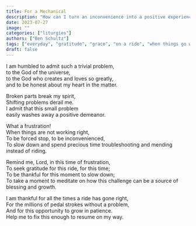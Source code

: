 ```yaml
---
title: For a Mechanical
description: "How can I turn an inconvenience into a positive experience?"
date: 2023-07-27
image: ""
categories: ["liturgies"]
authors: ["Ben Schultz"]
tags: ["everyday", "gratitude", "grace", "on a ride", "when things go wrong"]
draft: false
---
```


I am humbled to admit such a trivial problem,  
to the God of the universe,  
to the God who creates and loves so greatly,  
and to be honest about my heart in the matter.

Broken parts break my spirit,  
Shifting problems derail me.  
I admit that this small problem  
easily washes away a positive demeanor.

What a frustration!  
When things are not working right,  
To be forced stop, to be inconvenienced,  
To slow down and spend precious time troubleshooting and mending instead of riding.

Remind me, Lord, in this time of frustration,  
To seek gratitude for this ride, for this time;  
To be thankful for this moment to slow down;  
To take a moment to meditate on how this challenge can be a source of blessing and growth.

I am thankful for all the times a ride has gone right,  
For the millions of pedal strokes without a problem,  
And for this opportunity to grow in patience.  
Help me to fix this enough to resume on my way.
